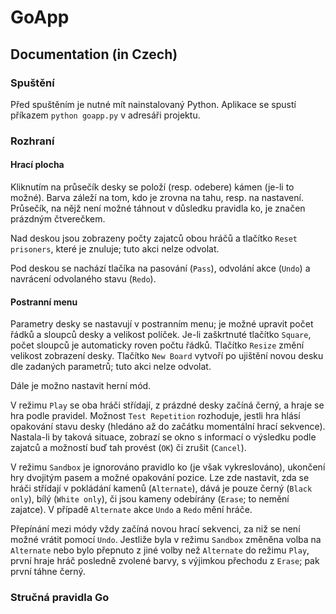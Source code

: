 # GoApp

## Documentation (in Czech)

### Spuštění

Před spuštěním je nutné mít nainstalovaný Python.
Aplikace se spustí příkazem `python goapp.py` v adresáři projektu.

### Rozhraní

#### Hrací plocha

Kliknutím na průsečík desky se položí (resp. odebere) kámen (je-li to možné).
Barva záleží na tom, kdo je zrovna na tahu, resp. na nastavení.
Průsečík, na nějž není možné táhnout v důsledku pravidla ko,
je značen prázdným čtverečkem.

Nad deskou jsou zobrazeny počty zajatců obou hráčů
a tlačítko `Reset prisoners`, které je znuluje; tuto akci nelze odvolat.

Pod deskou se nachází tlačíka na pasování (`Pass`),
odvolání akce (`Undo`) a navrácení odvolaného stavu (`Redo`).

#### Postranní menu

Parametry desky se nastavují v postranním menu;
je možné upravit počet řádků a sloupců desky a velikost políček.
Je-li zaškrtnuté tlačítko `Square`, počet sloupců je automaticky roven počtu řádků.
Tlačítko `Resize` změní velikost zobrazení desky.
Tlačítko `New Board` vytvoří po ujištění novou desku dle zadaných parametrů;
tuto akci nelze odvolat.

Dále je možno nastavit herní mód.

V režimu `Play` se oba hráči střídají, z prázdné desky začíná černý,
a hraje se hra podle pravidel.
Možnost `Test Repetition` rozhoduje, jestli hra hlásí opakování stavu desky
(hledáno až do začátku momentální hrací sekvence).
Nastala-li by taková situace, zobrazí se okno s informací o výsledku podle zajatců
a možností buď tah provést (`OK`) či zrušit (`Cancel`).

V režimu `Sandbox` je ignorováno pravidlo ko (je však vykreslováno),
ukončení hry dvojitým pasem a možné opakování pozice.
Lze zde nastavit, zda se hráči střídají v pokládání kamenů (`Alternate`),
dává je pouze černý (`Black only`), bílý (`White only`),
či jsou kameny odebírány (`Erase`; to nemění zajatce).
V případě `Alternate` akce `Undo` a `Redo` mění hráče.

Přepínání mezi módy vždy začíná novou hrací sekvenci,
za niž se není možné vrátit pomocí `Undo`.
Jestliže byla v režimu `Sandbox` změněna volba na `Alternate`
nebo bylo přepnuto z jiné volby než `Alternate` do režimu `Play`,
první hraje hráč posledně zvolené barvy, s výjimkou přechodu z `Erase`;
pak první táhne černý.

### Stručná pravidla Go
